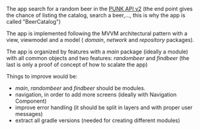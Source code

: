 The app search for a random beer in the [PUNK API v2](https://punkapi.com/documentation/v2) (the end 
point gives the chance of listing the catalog, search a beer,..., this is why the app is called 
"BeerCatalog")

The app is implemented following the MVVM architectural pattern with a view, viewmodel and a model (
_domain_, _network_ and _repository_ packages).

The app is organized by features with a _main_ package (ideally a module) with all common objects and 
two features: _randombeer_ and _findbeer_ (the last is only a proof of concept of how to scalate the 
app)

Things to improve would be:
- _main_, _randombeer_ and _findbeer_ should be modules. 
- navigation, in order to add more screens (ideally with Navigation Component)
- improve error handling (it should be split in layers and with proper user messages)
- extract all gradle versions (needed for creating different modules) 
